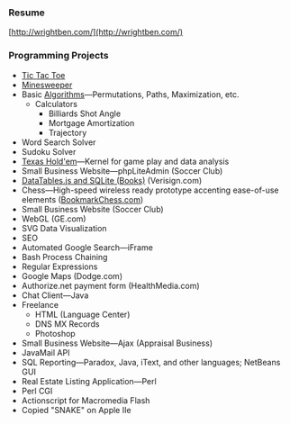 ### Resume
[http://wrightben.com/](http://wrightben.com/)

### Programming Projects
* [Tic Tac Toe](http://wrightben.com/tic-tac-toe)
* [Minesweeper](http://wrightben.com/minesweeper)
* Basic [Algorithms](https://github.com/wrightben/languages/tree/main/Algorithms)—Permutations, Paths, Maximization, etc.
	* Calculators
		* Billiards Shot Angle
		* Mortgage Amortization
		* Trajectory
* Word Search Solver
* Sudoku Solver
* [Texas Hold'em](https://github.com/wrightben/texas-holdem)—Kernel for game play and data analysis
* Small Business Website—phpLiteAdmin (Soccer Club)
* [DataTables.js and SQLite (Books)](http://wrightben.com/books) (Verisign.com)
* Chess—High-speed wireless ready prototype accenting ease-of-use elements ([BookmarkChess.com](https://www.youtube.com/watch?v=wQLXnEwzpYo))
* Small Business Website (Soccer Club)
* WebGL (GE.com)
* SVG Data Visualization
* SEO
* Automated Google Search—iFrame
* Bash Process Chaining
* Regular Expressions
* Google Maps (Dodge.com)
* Authorize.net payment form (HealthMedia.com)
* Chat Client—Java
* Freelance
	- HTML (Language Center)
	- DNS MX Records
	- Photoshop
* Small Business Website—Ajax (Appraisal Business)
* JavaMail API
* SQL Reporting—Paradox, Java, iText, and other languages; NetBeans GUI
* Real Estate Listing Application—Perl
* Perl CGI
* Actionscript for Macromedia Flash
* Copied "SNAKE" on Apple IIe